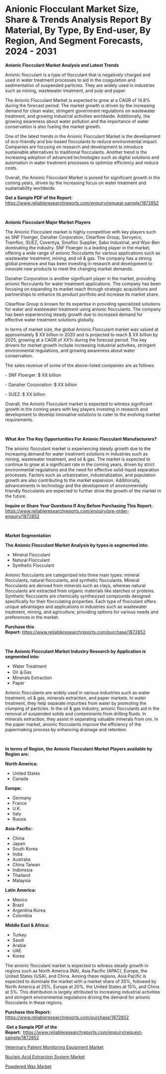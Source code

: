 <p><h1>Anionic Flocculant Market Size, Share & Trends Analysis Report By Material, By Type, By End-user, By Region, And Segment Forecasts, 2024 - 2031</h1></p><p><strong>Anionic Flocculant Market Analysis and Latest Trends</strong></p>
<p><p>Anionic flocculant is a type of flocculant that is negatively charged and used in water treatment processes to aid in the coagulation and sedimentation of suspended particles. They are widely used in industries such as mining, wastewater treatment, and pulp and paper.</p><p>The Anionic Flocculant Market is expected to grow at a CAGR of 14.8% during the forecast period. The market growth is driven by the increasing demand for clean water, stringent government regulations on wastewater treatment, and growing industrial activities worldwide. Additionally, the growing awareness about water pollution and the importance of water conservation is also fueling the market growth.</p><p>One of the latest trends in the Anionic Flocculant Market is the development of eco-friendly and bio-based flocculants to reduce environmental impact. Companies are focusing on research and development to introduce sustainable alternatives to traditional flocculants. Another trend is the increasing adoption of advanced technologies such as digital solutions and automation in water treatment processes to optimize efficiency and reduce costs.</p><p>Overall, the Anionic Flocculant Market is poised for significant growth in the coming years, driven by the increasing focus on water treatment and sustainability worldwide.</p></p>
<p><strong>Get a Sample PDF of the Report:&nbsp;</strong> <a href="https://www.reliableresearchreports.com/enquiry/request-sample/1872852">https://www.reliableresearchreports.com/enquiry/request-sample/1872852</a></p>
<p>&nbsp;</p>
<p><strong>Anionic Flocculant Major Market Players</strong></p>
<p><p>The Anionic Flocculant market is highly competitive with key players such as SNF Floerger, Danaher Corporation, Clearflow Group, Servyeco, Tramfloc, SUEZ, Coventya, Sinofloc Supplier, Sabo Industrial, and Wyo-Ben dominating the industry. SNF Floerger is a leading player in the market, offering a wide range of anionic flocculants for various applications such as wastewater treatment, mining, and oil & gas. The company has a strong global presence and has been investing in research and development to innovate new products to meet the changing market demands.</p><p>Danaher Corporation is another significant player in the market, providing anionic flocculants for water treatment applications. The company has been focusing on expanding its market reach through strategic acquisitions and partnerships to enhance its product portfolio and increase its market share.</p><p>Clearflow Group is known for its expertise in providing specialized solutions for water and wastewater treatment using anionic flocculants. The company has been experiencing steady growth due to increased demand for effective water treatment solutions globally.</p><p>In terms of market size, the global Anionic Flocculant market was valued at approximately $ XX billion in 2020 and is projected to reach $ XX billion by 2025, growing at a CAGR of XX% during the forecast period. The key drivers for market growth include increasing industrial activities, stringent environmental regulations, and growing awareness about water conservation.</p><p>The sales revenue of some of the above-listed companies are as follows:</p><p>- SNF Floerger: $ XX billion</p><p>- Danaher Corporation: $ XX billion</p><p>- SUEZ: $ XX billion</p><p>Overall, the Anionic Flocculant market is expected to witness significant growth in the coming years with key players investing in research and development to develop innovative solutions to cater to the evolving market requirements.</p></p>
<p>&nbsp;</p>
<p><strong>What Are The Key Opportunities For Anionic Flocculant Manufacturers?</strong></p>
<p><p>The anionic flocculant market is experiencing steady growth due to the increasing demand for water treatment solutions in industries such as mining, wastewater treatment, and oil & gas. The market is expected to continue to grow at a significant rate in the coming years, driven by strict environmental regulations and the need for effective solid-liquid separation processes. Factors such as urbanization, industrialization, and population growth are also contributing to the market expansion. Additionally, advancements in technology and the development of environmentally friendly flocculants are expected to further drive the growth of the market in the future.</p></p>
<p><strong>Inquire or Share Your Questions If Any Before Purchasing This Report:</strong> <a href="https://www.reliableresearchreports.com/enquiry/pre-order-enquiry/1872852">https://www.reliableresearchreports.com/enquiry/pre-order-enquiry/1872852</a></p>
<p>&nbsp;</p>
<p><strong>Market Segmentation</strong></p>
<p><strong>The Anionic Flocculant Market Analysis by types is segmented into:</strong></p>
<p><ul><li>Mineral Flocculant</li><li>Natural Flocculant</li><li>Synthetic Flocculant</li></ul></p>
<p><p>Anionic flocculants are categorized into three main types: mineral flocculants, natural flocculants, and synthetic flocculants. Mineral flocculants are derived from minerals such as clays, whereas natural flocculants are extracted from organic materials like starches or proteins. Synthetic flocculants are chemically synthesized compounds designed specifically for their flocculating properties. Each type of flocculant offers unique advantages and applications in industries such as wastewater treatment, mining, and agriculture, providing options for various needs and preferences in the market.</p></p>
<p><strong>Purchase this Report:&nbsp;</strong><a href="https://www.reliableresearchreports.com/purchase/1872852">https://www.reliableresearchreports.com/purchase/1872852</a></p>
<p>&nbsp;</p>
<p><strong>The Anionic Flocculant Market Industry Research by Application is segmented into:</strong></p>
<p><ul><li>Water Treatment</li><li>Oil ＆Gas</li><li>Minerals Extraction</li><li>Paper</li></ul></p>
<p><p>Anionic flocculants are widely used in various industries such as water treatment, oil & gas, minerals extraction, and paper markets. In water treatment, they help separate impurities from water by promoting the clumping of particles. In the oil & gas industry, anionic flocculants aid in the removal of suspended solids and contaminants from drilling fluids. In minerals extraction, they assist in separating valuable minerals from ore. In the paper market, anionic flocculants improve the efficiency of the papermaking process by enhancing drainage and retention.</p></p>
<p>&nbsp;</p>
<p><strong>In terms of Region, the Anionic Flocculant Market Players available by Region are:</strong></p>
<p>
    <p> <strong> North America: </strong>
        <ul>
            <li>United States</li>
            <li>Canada</li>
        </ul>
        </p> 
    <p> <strong> Europe: </strong>
        <ul>
            <li>Germany</li>
            <li>France</li>
            <li>U.K.</li>
            <li>Italy</li>
            <li>Russia</li>
        </ul>
        </p> 
    <p> <strong> Asia-Pacific: </strong>
        <ul>
            <li>China</li>
            <li>Japan</li>
            <li>South Korea</li>
            <li>India</li>
            <li>Australia</li>
            <li>China Taiwan</li>
            <li>Indonesia</li>
            <li>Thailand</li>
            <li>Malaysia</li>
        </ul>
        </p> 
    <p> <strong> Latin America: </strong>
        <ul>
            <li>Mexico</li>
            <li>Brazil</li>
            <li>Argentina Korea</li>
            <li>Colombia</li>
        </ul>
        </p> 
    <p> <strong> Middle East & Africa: </strong>
        <ul>
            <li>Turkey</li>
            <li>Saudi</li>
            <li>Arabia</li>
            <li>UAE</li>
            <li>Korea</li>
        </ul>
    </p>
    </p>
<p><p>The anionic flocculant market is expected to witness steady growth in regions such as North America (NA), Asia Pacific (APAC), Europe, the United States (USA), and China. Among these regions, Asia Pacific is expected to dominate the market with a market share of 35%, followed by North America at 25%, Europe at 20%, the United States at 15%, and China at 5%. This distribution is largely attributed to increasing industrial activities and stringent environmental regulations driving the demand for anionic flocculants in these regions.</p></p>
<p><strong>Purchase this Report: </strong><a href="https://www.reliableresearchreports.com/purchase/1872852">https://www.reliableresearchreports.com/purchase/1872852</a></p>
<p>&nbsp;<strong>Get a Sample PDF of the Report:&nbsp;&nbsp;</strong><a href="https://www.reliableresearchreports.com/enquiry/request-sample/1872852">https://www.reliableresearchreports.com/enquiry/request-sample/1872852</a></p>
<p><strong></strong></p>
<p><p><a href="https://view.publitas.com/reportprime-1/global-veterinary-patient-monitoring-equipment-market-by-types-applications-and-major-players-with-regional-growth-rate-analysis-and-development-situation-from-2023-to-2030/">Veterinary Patient Monitoring Equipment Market</a></p><p><a href="https://view.publitas.com/reportprime-1/nucleic-acid-extraction-system-market-size-furnishes-valuable-information-encompassing-market-share-market-trends-and-projections-spanning-from-2023-to-2030/">Nucleic Acid Extraction System Market</a></p><p><a href="https://github.com/Alonsoolds3wq1d81czn8rbol/Market-Research-Report-List-1/blob/main/powdered-wax-market.md">Powdered Wax Market</a></p></p>
